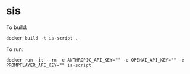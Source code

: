 # sis

To build:
```
docker build -t ia-script .
```

To run:
```
docker run -it --rm -e ANTHROPIC_API_KEY="" -e OPENAI_API_KEY="" -e PROMPTLAYER_API_KEY="" ia-script
```

